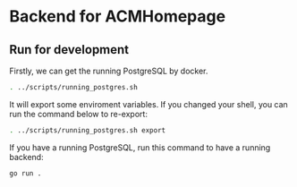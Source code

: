 # Backend for ACMHomepage

## Run for development

Firstly, we can get the running PostgreSQL by docker.

```bash
. ../scripts/running_postgres.sh
```

It will export some enviroment variables. If you changed your shell, you can
run the command below to re-export:

```bash
. ../scripts/running_postgres.sh export
```

If you have a running PostgreSQL, run this command to have a running backend:

```bash
go run .
```

